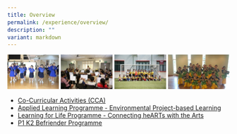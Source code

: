 ```yaml
---
title: Overview
permalink: /experience/overview/
description: ""
variant: markdown
---
```

![](/images/experience.jpg)

* [Co-Curricular Activities (CCA)](/co-curricular-activities/)
* [Applied Learning Programme - Environmental Project-based Learning](/experience/ALP/)
* [Learning for Life Programme - Connecting heARTs with the Arts](/experience/LLP/)
* [P1 K2 Befriender Programme](/experience/p1-k2-befriender-via/)